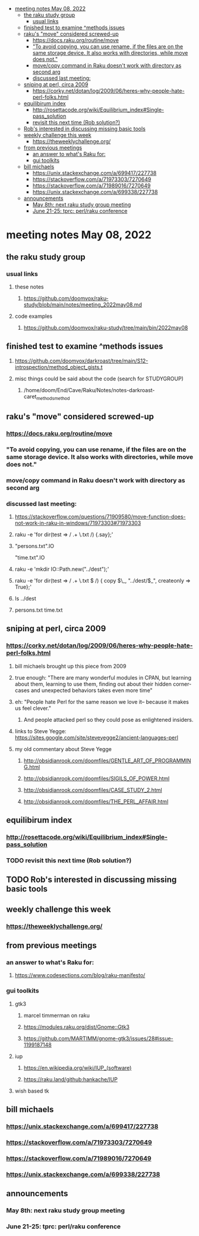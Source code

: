 - [meeting notes May 08, 2022](#org7e19daf)
  - [the raku study group](#org2603ac7)
    - [usual links](#org4c3f2b7)
  - [finished test to examine ^methods issues](#orga1556e7)
  - [raku's "move" considered screwed-up](#org7bdc03e)
    - [<https://docs.raku.org/routine/move>](#org635f392)
    - ["To avoid copying, you can use rename, if the files are on the same storage device. It also works with directories, while move does not."](#orga5030d4)
    - [move/copy command in Raku doesn't work with directory as second arg](#org842ba01)
    - [discussed last meeting:](#org08767e5)
  - [sniping at perl, circa 2009](#orgb92c267)
    - [<https://corky.net/dotan/log/2009/06/heres-why-people-hate-perl-folks.html>](#org1ce16ce)
  - [equilibirum index](#org6a918c4)
    - [<http://rosettacode.org/wiki/Equilibrium_index#Single-pass_solution>](#org1ed09d8)
    - [revisit this next time (Rob solution?)](#org1987a47)
  - [Rob's interested in discussing missing basic tools](#org597a782)
  - [weekly challenge this week](#org95c9e76)
    - [<https://theweeklychallenge.org/>](#org45fdb70)
  - [from previous meetings](#orgf624890)
    - [an answer to what's Raku for:](#org5cca02d)
    - [gui toolkits](#orgacf8d21)
  - [bill michaels](#orgb7523ce)
    - [<https://unix.stackexchange.com/a/699417/227738>](#orgf73f3a0)
    - [<https://stackoverflow.com/a/71973303/7270649>](#org4ac86a8)
    - [<https://stackoverflow.com/a/71989016/7270649>](#org50f1d8f)
    - [<https://unix.stackexchange.com/a/699338/227738>](#org5d6b93e)
  - [announcements](#org6ec5186)
    - [May 8th: next raku study group meeting](#org938be32)
    - [June 21-25: tprc: perl/raku conference](#org64fdfdb)


<a id="org7e19daf"></a>

# meeting notes May 08, 2022


<a id="org2603ac7"></a>

## the raku study group


<a id="org4c3f2b7"></a>

### usual links

1.  these notes

    1.  <https://github.com/doomvox/raku-study/blob/main/notes/meeting_2022may08.md>

2.  code examples

    1.  <https://github.com/doomvox/raku-study/tree/main/bin/2022may08>


<a id="orga1556e7"></a>

## finished test to examine ^methods issues

1.  <https://github.com/doomvox/darkroast/tree/main/S12-introspection/method_object_gists.t>

2.  misc things could be said about the code (search for STUDYGROUP)

    1.  /home/doom/End/Cave/Raku/Notes/notes-darkroast-caret<sub>methods</sub><sub>method</sub>


<a id="org7bdc03e"></a>

## raku's "move" considered screwed-up


<a id="org635f392"></a>

### <https://docs.raku.org/routine/move>


<a id="orga5030d4"></a>

### "To avoid copying, you can use rename, if the files are on the same storage device. It also works with directories, while move does not."


<a id="org842ba01"></a>

### move/copy command in Raku doesn't work with directory as second arg


<a id="org08767e5"></a>

### discussed last meeting:

1.  <https://stackoverflow.com/questions/71909580/move-function-does-not-work-in-raku-in-windows/71973303#71973303>

2.  raku -e 'for dir(test => / .+ \\.txt /) {.say};'

3.  "persons.txt".IO

    "time.txt".IO

4.  raku -e 'mkdir IO::Path.new("../dest");'

5.  raku -e 'for dir(test => / .+ \\.txt $ /) { copy $\_, "../dest/$\_", createonly => True};'

6.  ls ../dest

7.  persons.txt time.txt


<a id="orgb92c267"></a>

## sniping at perl, circa 2009


<a id="org1ce16ce"></a>

### <https://corky.net/dotan/log/2009/06/heres-why-people-hate-perl-folks.html>

1.  bill michaels brought up this piece from 2009

2.  true enough: "There are many wonderful modules in CPAN, but learning about them, learning to use them, finding out about their hidden corner-cases and unexpected behaviors takes even more time"

3.  eh: "People hate Perl for the same reason we love it&#x2013; because it makes us feel clever."

    1.  And people attacked perl so they could pose as enlightened insiders.

4.  links to Steve Yegge: <https://sites.google.com/site/steveyegge2/ancient-languages-perl>

5.  my old commentary about Steve Yegge

    1.  <http://obsidianrook.com/doomfiles/GENTLE_ART_OF_PROGRAMMING.html>
    
    2.  <http://obsidianrook.com/doomfiles/SIGILS_OF_POWER.html>
    
    3.  <http://obsidianrook.com/doomfiles/CASE_STUDY_2.html>
    
    4.  <http://obsidianrook.com/doomfiles/THE_PERL_AFFAIR.html>


<a id="org6a918c4"></a>

## equilibirum index


<a id="org1ed09d8"></a>

### <http://rosettacode.org/wiki/Equilibrium_index#Single-pass_solution>


<a id="org1987a47"></a>

### TODO revisit this next time (Rob solution?)


<a id="org597a782"></a>

## TODO Rob's interested in discussing missing basic tools


<a id="org95c9e76"></a>

## weekly challenge this week


<a id="org45fdb70"></a>

### <https://theweeklychallenge.org/>


<a id="orgf624890"></a>

## from previous meetings


<a id="org5cca02d"></a>

### an answer to what's Raku for:

1.  <https://www.codesections.com/blog/raku-manifesto/>


<a id="orgacf8d21"></a>

### gui toolkits

1.  gtk3

    1.  marcel timmerman on raku
    
    2.  <https://modules.raku.org/dist/Gnome::Gtk3>
    
    3.  <https://github.com/MARTIMM/gnome-gtk3/issues/28#issue-1199187148>

2.  iup

    1.  <https://en.wikipedia.org/wiki/IUP_(software)>
    
    2.  <https://raku.land/github:hankache/IUP>

3.  wish based tk


<a id="orgb7523ce"></a>

## bill michaels


<a id="orgf73f3a0"></a>

### <https://unix.stackexchange.com/a/699417/227738>


<a id="org4ac86a8"></a>

### <https://stackoverflow.com/a/71973303/7270649>


<a id="org50f1d8f"></a>

### <https://stackoverflow.com/a/71989016/7270649>


<a id="org5d6b93e"></a>

### <https://unix.stackexchange.com/a/699338/227738>


<a id="org6ec5186"></a>

## announcements


<a id="org938be32"></a>

### May 8th: next raku study group meeting


<a id="org64fdfdb"></a>

### June 21-25: tprc: perl/raku conference
